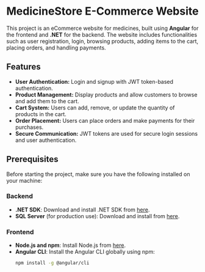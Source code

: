 # MedicineStore E-Commerce Website

This project is an eCommerce website for medicines, built using **Angular** for the frontend and **.NET** for the backend. The website includes functionalities such as user registration, login, browsing products, adding items to the cart, placing orders, and handling payments.

## Features

- **User Authentication:** Login and signup with JWT token-based authentication.
- **Product Management:** Display products and allow customers to browse and add them to the cart.
- **Cart System:** Users can add, remove, or update the quantity of products in the cart.
- **Order Placement:** Users can place orders and make payments for their purchases.
- **Secure Communication:** JWT tokens are used for secure login sessions and user authentication.
  
## Prerequisites

Before starting the project, make sure you have the following installed on your machine:

### Backend
- **.NET SDK**: Download and install .NET SDK from [here](https://dotnet.microsoft.com/download).
- **SQL Server** (for production use): Download and install from [here](https://www.microsoft.com/en-us/sql-server/sql-server-downloads).
  
### Frontend
- **Node.js and npm**: Install Node.js from [here](https://nodejs.org/).
- **Angular CLI**: Install the Angular CLI globally using npm:
  ```bash
  npm install -g @angular/cli

